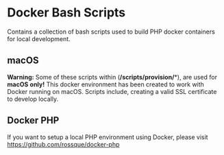 # Docker Bash Scripts
Contains a collection of bash scripts used to build PHP docker containers for local development.

## macOS 
**Warning:** Some of these scripts within (**/scripts/provision/***), are used for **macOS** **only!**
This docker environment has been created to work with Docker running on macOS. Scripts include, creating a valid SSL certificate to develop locally.

## Docker PHP
If you want to setup a local PHP environment using Docker, please visit https://github.com/rossque/docker-php
